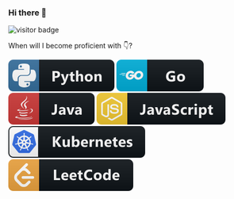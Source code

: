 ### Hi there 👋

<!--
**bcvi/bcvi** is a ✨ _special_ ✨ repository because its `README.md` (this file) appears on your GitHub profile.

Here are some ideas to get you started:

- 🔭 I’m currently working on ...
- 🌱 I’m currently learning ...
- 👯 I’m looking to collaborate on ...
- 🤔 I’m looking for help with ...
- 💬 Ask me about ...
- 📫 How to reach me: ...
- 😄 Pronouns: ...
- ⚡ Fun fact: ...
-->

<!-- ![visitor badge](https://visitor-badge.glitch.me/badge?page_id=bcvi.visitor-badge&right_color=green&left_text=Profile%20View) -->
![visitor badge](https://komarev.com/ghpvc/?username=bcvi&style=for-the-badge&color=97ca00)

When will I become proficient with 👇?
<p align="left">
  <!-- Badges go here -->
  <img src="https://github.com/MikeCodesDotNET/ColoredBadges/raw/master/svg/dev/languages/python.svg" alt="python" style="max-width:100%;">
  <img src="https://github.com/MikeCodesDotNET/ColoredBadges/raw/master/svg/dev/languages/go.svg" alt="go" style="max-width:100%;">
  <img src="https://github.com/MikeCodesDotNET/ColoredBadges/raw/master/svg/dev/languages/java.svg" alt="java" style="max-width:100%;">
  <img src="https://github.com/MikeCodesDotNET/ColoredBadges/raw/master/svg/dev/languages/js.svg" alt="js" style="max-width:100%;">
  <img src="https://github.com/MikeCodesDotNET/ColoredBadges/raw/master/svg/dev/services/kubernetes.svg" alt="k8s" style="max-width:100%;">
  <img src="https://github.com/MikeCodesDotNET/ColoredBadges/raw/master/svg/dev/services/leetcode.svg" alt="leetcode" style="max-width:100%;">
</p>
